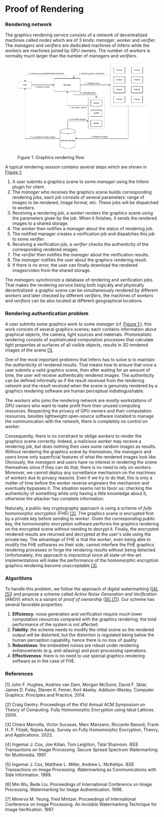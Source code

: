 # Proof of Rendering

### Rendering network

The graphics rendering service consists of a network of decentralized machines called _nodes_ which are of $3$ kinds: _manager_, _worker_ and _verifier_. The _managers_ and _verifiers_ are dedicated machines of Inferix while the _workers_ are machines joined by GPU owners. The number of _workers_ is normally much larger than the number of _managers_ and _verifiers_.

<figure><img src="../../.gitbook/assets/rendering_service.png" alt=""><figcaption><p id="figure1">Figure 1: Graphics rendering flow</p></figcaption></figure>

A typical rendering session contains several steps which are shown in [Figure 1:](#figure1)

1. A user submits a graphics scene to some _manager_ using the Inferix plugin for client.
2. The _manager_ who receives the graphics scene builds corresponding rendering jobs, each job consists of several parameters: range of images to be rendered, image format, etc. These jobs will be dispatched to _workers_.
3. Receiving a rendering job, a _worker_ renders the graphics scene using the parameters given by the job. When it finishes, it sends the rendered images to a shared storage.
4. The _worker_ then notifies a _manager_ about the status of rendering job.
5. The notified manager creates a verification job and dispatches this job to some _verifier_.
6. Receiving a verification job, a _verifier_ checks the authenticity of the corresponding rendered images.
7. The _verifier_ then notifies the _manager_ about the verification results.
8. The _manager_ notifies the user about the graphics rendering result.
9. If there is no error, the user can finally download the rendered images/video from the shared storage.

The _managers_ synchronize a database of rendering and verification jobs. That makes the rendering service being both logically and physically decentralized: a graphic scene can be simultaneously rendered by different _workers_ and later checked by different _verifiers_, the machines of _workers_ and _verifiers_ can be also located at different geographical locations.

### Rendering authentication problem

A user submits some graphics work to some _manager_ (cf. [Figure 1:](#figure1)), this work consists of several graphics scenes; each contains information about graphical objects, the camera, light sources and materials. Photorealistic rendering consists of sophisticated computation processes that calculate light properties at surfaces of all visible objects, results in 3D rendered images of the scene [[1]](#1).

One of the most important problems that Inferix has to solve is to maintain the _authenticity_ of rendered results. That means how to ensure that once a user submits a valid graphics scene, then after waiting for an amount of time, the user will receive authentically rendered images. The authenticity can be defined informally as if the result received from the rendering network and the result received when the scene is genuinely rendered by a graphics rendering software are human perceptual indistinguishable.

The _workers_ who joins the rendering network are mostly workstations of GPU owners who want to make profit from their unused computing resources. Respecting the privacy of GPU owners and their computation resources, besides lightweight open-source software installed to manage the communication with the network, there is completely no control on _worker_.

Consequently, there is no constraint to oblige _workers_ to render the graphics scene correctly. Indeed, a malicious _worker_ may receive a rendering job, but does nothing then uses some random images as results. Without rendering the graphics scene by themselves, the _managers_ and users know only superficial features of what the rendered images look like. Obviously, the _managers_ and users have no interest in rendering the scene themselves since if they can do that, there is no need to rely on _workers_. Moreover, we cannot deploy any surveillance mechanism on the machines of _workers_ due to privacy reasons. Even if we try to do that, this is only a matter of time before the _worker_ reverse engineers the mechanism and eventually bypasses it. The situation seems not to favor us: checking the authenticity of something while only having a little knowledge about it, otherwise the attacker has complete information.

Naturally, a public-key cryptography approach is using a scheme of _fully homomorphic encryption_ (FHE) [[2]](#2). The graphics scene is encrypted first by a private key before sending to _worker_. Given the corresponding public key, the homomorphic encryption software performs the graphics rendering on the encrypted scene without needing to decrypt it. Finally, the encrypted rendered results are returned and decrypted at the user's side using the private key. The advantage of FHE is that the _worker_, even being able to modify the FHE softwares on their side, cannot interfere the FHE graphics rendering processes or forge the rendering results without being detected. Unfortunately, this approach is impractical since all state-of-the-art implementations will make the performance of the homomorphic encryption graphics rendering become unacceptable [[3]](#3).

### Algorithms

To handle this problem, we follow the approach of digital watermarking ([[4]](#4),[[5]](#5)) and propose a scheme called _Active Noise Generation and Verification_ (ANGV) which is a variant of _proof of ownership_ ([[6]](#6),[[7]](#7)). Our scheme has several favorable properties:

1. **Efficiency**: noise generation and verification require much lower computation resources compared with the graphics rendering; the total performance of the system is not affected.
2. **Fidelity**: the scheme needs to modify the initial scene so the rendered output will be distorted; but the distortion is regulated being below the human perception capability, hence there is no loss of quality.
3. **Robustness**: the embedded noises are robust under rendering enhancements (e.g. anti-aliasing) and post-processing operations.
4. **Effectiveness**: there is no need to use special graphics rendering software as in the case of FHE.

### References

<a id="1">[1]</a>
John F. Hughes, Andries van Dam, Morgan McGuire, David F. Sklar, James D. Foley, Steven K. Feiner, Kurt Akeley. Addison-Wesley. Computer Graphics: Principles and Practice. 2014.</p>

<a id="2">[2]</a>
Craig Gentry. Proceedings of the 41st Annual ACM Symposium on Theory of Computing. Fully Homomorphic Encryption using Ideal Lattices. 2009.

<a id="3">[3]</a>
Chiara Marcolla, Victor Sucasas, Marc Manzano, Riccardo Bassoli, Frank H. P. Fitzek, Najwa Aaraj. Survey on Fully Homomorphic Encryption, Theory, and Applications. 2022.

<a id="4">[4]</a>
Ingemar J. Cox, Joe Kilian, Tom Leighton, Talal Shamoon. IEEE Transactions on Image Processing. Secure Spread Spectrum Watermarking for Multimedia. 1997.

<a id="5">[5]</a>
Ingemar J. Cox, Matthew L. Miller, Andrew L. McKellips. IEEE Transactions on Image Processing. Watermarking as Communications with Side Information. 1999.

<a id="6">[6]</a>
Min Wu, Bede Liu. Proceedings of International Conference on Image Processing. Watermarking for Image Authentication. 1998.

<a id="7">[7]</a>
Minerva M. Yeung, Fred Mintzer. Proceedings of International Conference on Image Processing. An Invisible Watermarking Technique for Image Verification. 1997.
